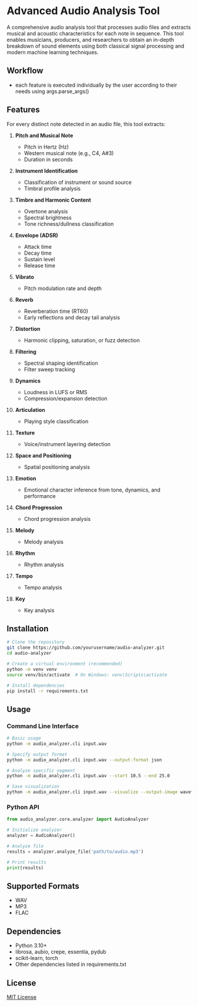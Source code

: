 # Advanced Audio Analysis Tool

A comprehensive audio analysis tool that processes audio files and extracts musical and acoustic characteristics for each note in sequence. This tool enables musicians, producers, and researchers to obtain an in-depth breakdown of sound elements using both classical signal processing and modern machine learning techniques.

## Workflow
- each feature is executed individually by the user according to their needs using args.parse_args()


## Features

For every distinct note detected in an audio file, this tool extracts:

1. **Pitch and Musical Note**
   - Pitch in Hertz (Hz)
   - Western musical note (e.g., C4, A#3)
   - Duration in seconds

2. **Instrument Identification**
   - Classification of instrument or sound source
   - Timbral profile analysis

3. **Timbre and Harmonic Content**
   - Overtone analysis
   - Spectral brightness
   - Tone richness/dullness classification

4. **Envelope (ADSR)**
   - Attack time
   - Decay time
   - Sustain level
   - Release time

5. **Vibrato**
   - Pitch modulation rate and depth

6. **Reverb**
   - Reverberation time (RT60)
   - Early reflections and decay tail analysis

7. **Distortion**
   - Harmonic clipping, saturation, or fuzz detection

8. **Filtering**
   - Spectral shaping identification
   - Filter sweep tracking

9. **Dynamics**
   - Loudness in LUFS or RMS
   - Compression/expansion detection

10. **Articulation**
    - Playing style classification

11. **Texture**
    - Voice/instrument layering detection

12. **Space and Positioning**
    - Spatial positioning analysis

13. **Emotion**
    - Emotional character inference from tone, dynamics, and performance

14. **Chord Progression**
    - Chord progression analysis

15. **Melody**
    - Melody analysis

16. **Rhythm**
    - Rhythm analysis

17. **Tempo**
    - Tempo analysis

18. **Key**
    - Key analysis


## Installation

```bash
# Clone the repository
git clone https://github.com/yourusername/audio-analyzer.git
cd audio-analyzer

# Create a virtual environment (recommended)
python -m venv venv
source venv/bin/activate  # On Windows: venv\Scripts\activate

# Install dependencies
pip install -r requirements.txt
```

## Usage

### Command Line Interface

```bash
# Basic usage
python -m audio_analyzer.cli input.wav

# Specify output format
python -m audio_analyzer.cli input.wav --output-format json

# Analyze specific segment
python -m audio_analyzer.cli input.wav --start 10.5 --end 25.0

# Save visualization
python -m audio_analyzer.cli input.wav --visualize --output-image waveform.png
```

### Python API

```python
from audio_analyzer.core.analyzer import AudioAnalyzer

# Initialize analyzer
analyzer = AudioAnalyzer()

# Analyze file
results = analyzer.analyze_file('path/to/audio.mp3')

# Print results
print(results)
```

## Supported Formats

- WAV
- MP3
- FLAC

## Dependencies

- Python 3.10+
- librosa, aubio, crepe, essentia, pydub
- scikit-learn, torch
- Other dependencies listed in requirements.txt

## License

[MIT License](LICENSE)
